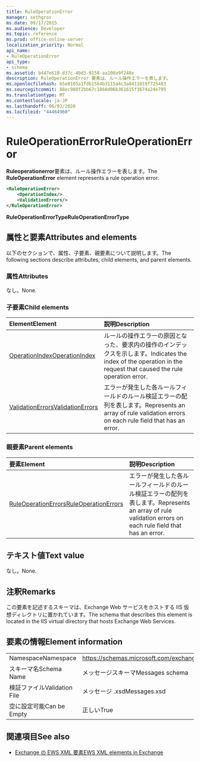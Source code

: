 ```yaml
---
title: RuleOperationError
manager: sethgros
ms.date: 09/17/2015
ms.audience: Developer
ms.topic: reference
ms.prod: office-online-server
localization_priority: Normal
api_name:
- RuleOperationError
api_type:
- schema
ms.assetid: b447e610-d37c-40d3-9158-aa108a9f248e
description: RuleOperationError 要素は、ルール操作エラーを表します。
ms.openlocfilehash: b5e0105a1fdb1564b3115a4c3a8411019f725483
ms.sourcegitcommit: 88ec988f2bb67c1866d06b361615f3674a24e795
ms.translationtype: MT
ms.contentlocale: ja-JP
ms.lasthandoff: 06/03/2020
ms.locfileid: "44464960"
---
```

# <a name="ruleoperationerror"></a><span data-ttu-id="f38b2-103">RuleOperationError</span><span class="sxs-lookup"><span data-stu-id="f38b2-103">RuleOperationError</span></span>

<span data-ttu-id="f38b2-104">**Ruleoperationerror**要素は、ルール操作エラーを表します。</span><span class="sxs-lookup"><span data-stu-id="f38b2-104">The **RuleOperationError** element represents a rule operation error.</span></span> 
  
```XML
<RuleOperationError>
    <OperationIndex/>
    <ValidationErrors/>
</RuleOperationError>
```

 <span data-ttu-id="f38b2-105">**RuleOperationErrorType**</span><span class="sxs-lookup"><span data-stu-id="f38b2-105">**RuleOperationErrorType**</span></span>
## <a name="attributes-and-elements"></a><span data-ttu-id="f38b2-106">属性と要素</span><span class="sxs-lookup"><span data-stu-id="f38b2-106">Attributes and elements</span></span>

<span data-ttu-id="f38b2-107">以下のセクションで、属性、子要素、親要素について説明します。</span><span class="sxs-lookup"><span data-stu-id="f38b2-107">The following sections describe attributes, child elements, and parent elements.</span></span>
  
### <a name="attributes"></a><span data-ttu-id="f38b2-108">属性</span><span class="sxs-lookup"><span data-stu-id="f38b2-108">Attributes</span></span>

<span data-ttu-id="f38b2-109">なし。</span><span class="sxs-lookup"><span data-stu-id="f38b2-109">None.</span></span>
  
### <a name="child-elements"></a><span data-ttu-id="f38b2-110">子要素</span><span class="sxs-lookup"><span data-stu-id="f38b2-110">Child elements</span></span>

|<span data-ttu-id="f38b2-111">**Element**</span><span class="sxs-lookup"><span data-stu-id="f38b2-111">**Element**</span></span>|<span data-ttu-id="f38b2-112">**説明**</span><span class="sxs-lookup"><span data-stu-id="f38b2-112">**Description**</span></span>|
|:-----|:-----|
|[<span data-ttu-id="f38b2-113">OperationIndex</span><span class="sxs-lookup"><span data-stu-id="f38b2-113">OperationIndex</span></span>](operationindex.md) <br/> |<span data-ttu-id="f38b2-114">ルールの操作エラーの原因となった、要求内の操作のインデックスを示します。</span><span class="sxs-lookup"><span data-stu-id="f38b2-114">Indicates the index of the operation in the request that caused the rule operation error.</span></span>  <br/> |
|[<span data-ttu-id="f38b2-115">ValidationErrors</span><span class="sxs-lookup"><span data-stu-id="f38b2-115">ValidationErrors</span></span>](validationerrors.md) <br/> |<span data-ttu-id="f38b2-116">エラーが発生した各ルールフィールドのルール検証エラーの配列を表します。</span><span class="sxs-lookup"><span data-stu-id="f38b2-116">Represents an array of rule validation errors on each rule field that has an error.</span></span>  <br/> |
   
### <a name="parent-elements"></a><span data-ttu-id="f38b2-117">親要素</span><span class="sxs-lookup"><span data-stu-id="f38b2-117">Parent elements</span></span>

|<span data-ttu-id="f38b2-118">**要素**</span><span class="sxs-lookup"><span data-stu-id="f38b2-118">**Element**</span></span>|<span data-ttu-id="f38b2-119">**説明**</span><span class="sxs-lookup"><span data-stu-id="f38b2-119">**Description**</span></span>|
|:-----|:-----|
|[<span data-ttu-id="f38b2-120">RuleOperationErrors</span><span class="sxs-lookup"><span data-stu-id="f38b2-120">RuleOperationErrors</span></span>](ruleoperationerrors.md) <br/> |<span data-ttu-id="f38b2-121">エラーが発生した各ルールフィールドのルール検証エラーの配列を表します。</span><span class="sxs-lookup"><span data-stu-id="f38b2-121">Represents an array of rule validation errors on each rule field that has an error.</span></span>  <br/> |
   
## <a name="text-value"></a><span data-ttu-id="f38b2-122">テキスト値</span><span class="sxs-lookup"><span data-stu-id="f38b2-122">Text value</span></span>

<span data-ttu-id="f38b2-123">なし。</span><span class="sxs-lookup"><span data-stu-id="f38b2-123">None.</span></span>
  
## <a name="remarks"></a><span data-ttu-id="f38b2-124">注釈</span><span class="sxs-lookup"><span data-stu-id="f38b2-124">Remarks</span></span>

<span data-ttu-id="f38b2-125">この要素を記述するスキーマは、Exchange Web サービスをホストする IIS 仮想ディレクトリに置かれています。</span><span class="sxs-lookup"><span data-stu-id="f38b2-125">The schema that describes this element is located in the IIS virtual directory that hosts Exchange Web Services.</span></span>
  
## <a name="element-information"></a><span data-ttu-id="f38b2-126">要素の情報</span><span class="sxs-lookup"><span data-stu-id="f38b2-126">Element information</span></span>

|||
|:-----|:-----|
|<span data-ttu-id="f38b2-127">Namespace</span><span class="sxs-lookup"><span data-stu-id="f38b2-127">Namespace</span></span>  <br/> |https://schemas.microsoft.com/exchange/services/2006/messages  <br/> |
|<span data-ttu-id="f38b2-128">スキーマ名</span><span class="sxs-lookup"><span data-stu-id="f38b2-128">Schema Name</span></span>  <br/> |<span data-ttu-id="f38b2-129">メッセージスキーマ</span><span class="sxs-lookup"><span data-stu-id="f38b2-129">Messages schema</span></span>  <br/> |
|<span data-ttu-id="f38b2-130">検証ファイル</span><span class="sxs-lookup"><span data-stu-id="f38b2-130">Validation File</span></span>  <br/> |<span data-ttu-id="f38b2-131">メッセージ .xsd</span><span class="sxs-lookup"><span data-stu-id="f38b2-131">Messages.xsd</span></span>  <br/> |
|<span data-ttu-id="f38b2-132">空に設定可能</span><span class="sxs-lookup"><span data-stu-id="f38b2-132">Can be Empty</span></span>  <br/> |<span data-ttu-id="f38b2-133">正しい</span><span class="sxs-lookup"><span data-stu-id="f38b2-133">True</span></span>  <br/> |
   
## <a name="see-also"></a><span data-ttu-id="f38b2-134">関連項目</span><span class="sxs-lookup"><span data-stu-id="f38b2-134">See also</span></span>



- [<span data-ttu-id="f38b2-135">Exchange の EWS XML 要素</span><span class="sxs-lookup"><span data-stu-id="f38b2-135">EWS XML elements in Exchange</span></span>](ews-xml-elements-in-exchange.md)

